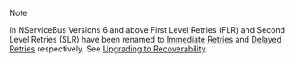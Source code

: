 > [!NOTE]
> In NServiceBus Versions 6 and above First Level Retries (FLR) and Second Level Retries (SLR) have been renamed to [Immediate Retries](/nservicebus/recoverability/#immediate-retries) and [Delayed Retries](/nservicebus/recoverability/#delayed-retries) respectively. See [Upgrading to Recoverability](/nservicebus/upgrades/5to6/recoverability.md).